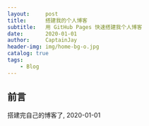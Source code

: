 ```yaml
---
layout:     post
title:      搭建我的个人博客
subtitle:   用 GitHub Pages 快速搭建我个人博客
date:       2020-01-01
author:     CaptainJay
header-img: img/home-bg-o.jpg
catalog: true
tags:
    - Blog
---
```


## 前言

搭建完自己的博客了, 2020-01-01
